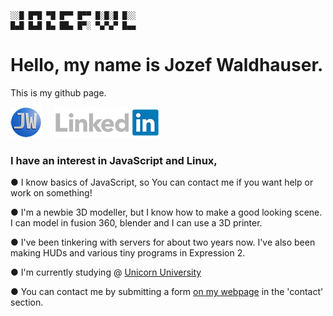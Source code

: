 ```
░░█ █▀█ ▀█ █▀▀ █▀▀ █░█░█ █░░
█▄█ █▄█ █▄ ██▄ █▀░ ▀▄▀▄▀ █▄▄
```

# Hello, my name is Jozef Waldhauser. 
This is my github page.

[![Website](favicon.png)](https://www.waldhauser.sk)     [![Linkedin](linkedin2.png)](https://www.linkedin.com/in/jozef-waldhauser-337779220/)

### I have an interest in JavaScript and Linux, 
● I know basics of JavaScript, so You can contact me if you want help or work on something!

● I'm a newbie 3D modeller, but I know how to make a good looking scene. I can model in fusion 360, blender and I can use a 3D printer.

● I've been tinkering with servers for about two years now. I've also been making HUDs and various tiny programs in Expression 2.

● I'm currently studying @ [Unicorn University](https://unicornuniversity.net/)

● You can contact me by submitting a form [on my webpage](https://waldhauser.sk/contact) in the 'contact' section. 
<!---
Jozefwl/Jozefwl is a ✨ special ✨ repository because its `README.md` (this file) appears on your GitHub profile.
You can click the Preview link to take a look at your changes.
--->

